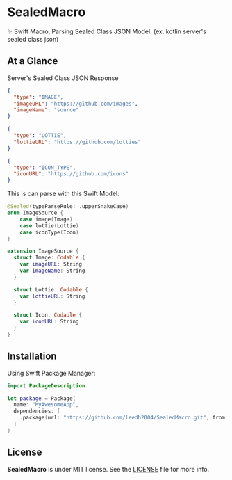 # SealedMacro
✨ Swift Macro, Parsing Sealed Class JSON Model. (ex. kotlin server's sealed class json)

## At a Glance

Server's Sealed Class JSON Response
```json
{
  "type": "IMAGE",
  "imageURL": "https://github.com/images",
  "imageName": "source"
}
```
```json
{
  "type": "LOTTIE",
  "lottieURL": "https://github.com/lotties"
}
```
```json
{
  "type": "ICON_TYPE",
  "iconURL": "https://github.com/icons"
}
```

This is can parse with this Swift Model:

```swift
@Sealed(typeParseRule: .upperSnakeCase)
enum ImageSource {
    case image(Image)
    case lottie(Lottie)
    case iconType(Icon)
}

extension ImageSource { 
  struct Image: Codable {
    var imageURL: String
    var imageName: String
  }

  struct Lottie: Codable {
    var lottieURL: String
  }

  struct Icon: Codable {
    var iconURL: String
  }
}
```
## Installation

Using Swift Package Manager:

```swift
import PackageDescription

let package = Package(
  name: "MyAwesomeApp",
  dependencies: [
    .package(url: "https://github.com/leedh2004/SealedMacro.git", from: "0.1.1")
  ]
)
```

## License
**SealedMacro** is under MIT license. See the [LICENSE](LICENSE) file for more info.
